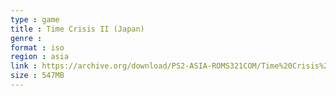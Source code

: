 ```yaml
---
type : game
title : Time Crisis II (Japan)
genre : 
format : iso
region : asia
link : https://archive.org/download/PS2-ASIA-ROMS321COM/Time%20Crisis%20II%20%28Japan%29.7z
size : 547MB
---
```

